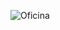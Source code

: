 ![Oficina](https://user-images.githubusercontent.com/89542446/198845171-dd44d424-adc8-4bc1-8b9d-3e9d517d7799.png)

